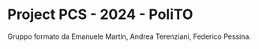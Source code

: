 # Project PCS - 2024 - PoliTO
Gruppo formato da Emanuele Martin, Andrea Terenziani, Federico Pessina.
